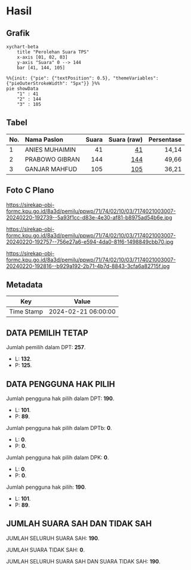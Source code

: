 # Hasil

## Grafik

```mermaid
xychart-beta
    title "Perolehan Suara TPS"
    x-axis [01, 02, 03]
    y-axis "Suara" 0 --> 144
    bar [41, 144, 105]
```

```mermaid
%%{init: {"pie": {"textPosition": 0.5}, "themeVariables": {"pieOuterStrokeWidth": "5px"}} }%%
pie showData
    "1" : 41
    "2" : 144
    "3" : 105
```

## Tabel

| No. | Nama Paslon    | Suara | Suara (raw) | Persentase |
|:--- |:-------------- | -----:| -----------:| ----------:|
| 1   | ANIES MUHAIMIN | 41    | [41][p-1]   | 14,14      |
| 2   | PRABOWO GIBRAN | 144   | [144][p-2]  | 49,66      |
| 3   | GANJAR MAHFUD  | 105   | [105][p-3]  | 36,21      |


[p-1]: https://github.com/gigit-pemilu/pemilu-2024-71-sulawesi-utara/blob/main/pilpres/hitung-suara/sub/71-sulawesi-utara/sub/74-kota-kotamobagu/sub/02-kotamobagu-timur/sub/1003-kotobangun/sub/007-tps/sub/paslon-1.txt
[p-2]: https://github.com/gigit-pemilu/pemilu-2024-71-sulawesi-utara/blob/main/pilpres/hitung-suara/sub/71-sulawesi-utara/sub/74-kota-kotamobagu/sub/02-kotamobagu-timur/sub/1003-kotobangun/sub/007-tps/sub/paslon-2.txt
[p-3]: https://github.com/gigit-pemilu/pemilu-2024-71-sulawesi-utara/blob/main/pilpres/hitung-suara/sub/71-sulawesi-utara/sub/74-kota-kotamobagu/sub/02-kotamobagu-timur/sub/1003-kotobangun/sub/007-tps/sub/paslon-3.txt

## Foto C Plano

https://sirekap-obj-formc.kpu.go.id/8a3d/pemilu/ppwp/71/74/02/10/03/7174021003007-20240220-192739--5a93f1cc-d83e-4e30-af81-b8975ad54b6e.jpg

https://sirekap-obj-formc.kpu.go.id/8a3d/pemilu/ppwp/71/74/02/10/03/7174021003007-20240220-192757--756e27a6-e594-4da0-81f6-1498849cbb70.jpg

https://sirekap-obj-formc.kpu.go.id/8a3d/pemilu/ppwp/71/74/02/10/03/7174021003007-20240220-192816--b929a192-2b71-4b7d-8843-3cfa6a82715f.jpg


## Metadata

| Key        | Value               |
| ---------- | ------------------- |
| Time Stamp | 2024-02-21 06:00:00 |


## DATA PEMILIH TETAP

Jumlah pemilih dalam DPT: **257**.
 * L: **132**.
 * P: **125**.

## DATA PENGGUNA HAK PILIH

Jumlah pengguna hak pilih dalam DPT: **190**.
 * L: **101**.
 * P: **89**.

Jumlah pengguna hak pilih dalam DPTb: **0**.
 * L: **0**.
 * P: **0**.

Jumlah pengguna hak pilih dalam DPK: **0**.
 * L: **0**.
 * P: **0**.

Jumlah pengguna hak pilih: **190**.
 * L: **101**.
 * P: **89**.

## JUMLAH SUARA SAH DAN TIDAK SAH

JUMLAH SELURUH SUARA SAH: **190**.

JUMLAH SUARA TIDAK SAH: **0**.

JUMLAH SELURUH SUARA SAH DAN SUARA TIDAK SAH: **190**.


